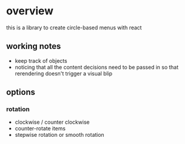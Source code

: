 # overview

this is a library to create circle-based menus with react

## working notes

- keep track of objects
- noticing that all the content decisions need to be passed in so that rerendering doesn't trigger a visual blip


## options

### rotation

- clockwise / counter clockwise
- counter-rotate items
- stepwise rotation or smooth rotation